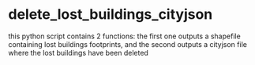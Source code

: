 # delete_lost_buildings_cityjson
this python script contains 2 functions: the first one outputs a shapefile containing lost buildings footprints, and the second outputs a cityjson file where the lost buildings have been deleted 

